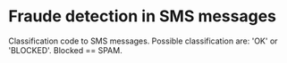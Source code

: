 # Fraude detection in SMS messages
Classification code to SMS messages.
Possible classification are: 'OK' or 'BLOCKED'.
Blocked == SPAM.
